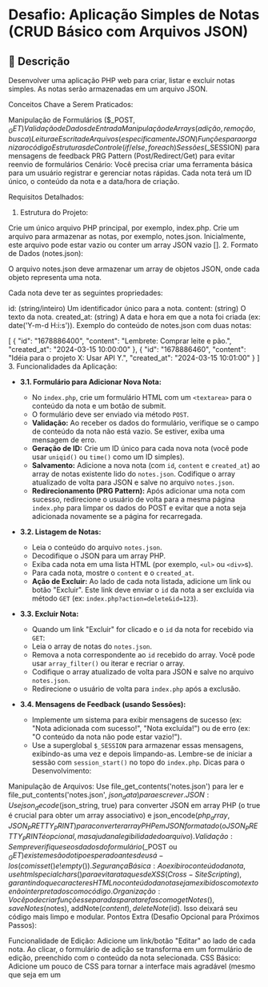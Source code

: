 # Desafio: Aplicação Simples de Notas (CRUD Básico com Arquivos JSON)


## 📝 Descrição
Desenvolver uma aplicação PHP web para criar, listar e excluir notas simples. As notas serão armazenadas em um arquivo JSON.

Conceitos Chave a Serem Praticados:

Manipulação de Formulários ($_POST, $_GET)
Validação de Dados de Entrada
Manipulação de Arrays (adição, remoção, busca)
Leitura e Escrita de Arquivos (especificamente JSON)
Funções para organizar o código
Estruturas de Controle (if/else, foreach)
Sessões ($_SESSION) para mensagens de feedback
PRG Pattern (Post/Redirect/Get) para evitar reenvio de formulários
Cenário: Você precisa criar uma ferramenta básica para um usuário registrar e gerenciar notas rápidas. Cada nota terá um ID único, o conteúdo da nota e a data/hora de criação.

Requisitos Detalhados:

1. Estrutura do Projeto:

Crie um único arquivo PHP principal, por exemplo, index.php.
Crie um arquivo para armazenar as notas, por exemplo, notes.json. Inicialmente, este arquivo pode estar vazio ou conter um array JSON vazio [].
2. Formato de Dados (notes.json):

O arquivo notes.json deve armazenar um array de objetos JSON, onde cada objeto representa uma nota.

Cada nota deve ter as seguintes propriedades:

id: (string/inteiro) Um identificador único para a nota.
content: (string) O texto da nota.
created_at: (string) A data e hora em que a nota foi criada (ex: date('Y-m-d H:i:s')).
Exemplo do conteúdo de notes.json com duas notas:

[
    {
        "id": "1678886400",
        "content": "Lembrete: Comprar leite e pão.",
        "created_at": "2024-03-15 10:00:00"
    },
    {
        "id": "1678886460",
        "content": "Idéia para o projeto X: Usar API Y.",
        "created_at": "2024-03-15 10:01:00"
    }
]
3. Funcionalidades da Aplicação:

*   **3.1. Formulário para Adicionar Nova Nota:**
    *   No `index.php`, crie um formulário HTML com um `<textarea>` para o conteúdo da nota e um botão de submit.
    *   O formulário deve ser enviado via método `POST`.
    *   **Validação:** Ao receber os dados do formulário, verifique se o campo de conteúdo da nota não está vazio. Se estiver, exiba uma mensagem de erro.
    *   **Geração de ID:** Crie um ID único para cada nova nota (você pode usar `uniqid()` ou `time()` como um ID simples).
    *   **Salvamento:** Adicione a nova nota (com `id`, `content` e `created_at`) ao array de notas existente lido do `notes.json`. Codifique o array atualizado de volta para JSON e salve no arquivo `notes.json`.
    *   **Redirecionamento (PRG Pattern):** Após adicionar uma nota com sucesso, redirecione o usuário de volta para a mesma página `index.php` para limpar os dados do POST e evitar que a nota seja adicionada novamente se a página for recarregada.

*   **3.2. Listagem de Notas:**
    *   Leia o conteúdo do arquivo `notes.json`.
    *   Decodifique o JSON para um array PHP.
    *   Exiba cada nota em uma lista HTML (por exemplo, `<ul>` ou `<div>`s).
    *   Para cada nota, mostre o `content` e o `created_at`.
    *   **Ação de Excluir:** Ao lado de cada nota listada, adicione um link ou botão "Excluir". Este link deve enviar o `id` da nota a ser excluída via método `GET` (ex: `index.php?action=delete&id=123`).

*   **3.3. Excluir Nota:**
    *   Quando um link "Excluir" for clicado e o `id` da nota for recebido via `GET`:
    *   Leia o array de notas do `notes.json`.
    *   Remova a nota correspondente ao `id` recebido do array. Você pode usar `array_filter()` ou iterar e recriar o array.
    *   Codifique o array atualizado de volta para JSON e salve no arquivo `notes.json`.
    *   Redirecione o usuário de volta para `index.php` após a exclusão.

*   **3.4. Mensagens de Feedback (usando Sessões):**
    *   Implemente um sistema para exibir mensagens de sucesso (ex: "Nota adicionada com sucesso!", "Nota excluída!") ou de erro (ex: "O conteúdo da nota não pode estar vazio!").
    *   Use a superglobal `$_SESSION` para armazenar essas mensagens, exibindo-as uma vez e depois limpando-as. Lembre-se de iniciar a sessão com `session_start()` no topo do `index.php`.
Dicas para o Desenvolvimento:

Manipulação de Arquivos: Use file_get_contents('notes.json') para ler e file_put_contents('notes.json', $json_data) para escrever.
JSON: Use json_decode($json_string, true) para converter JSON em array PHP (o true é crucial para obter um array associativo) e json_encode($php_array, JSON_PRETTY_PRINT) para converter array PHP em JSON formatado (o JSON_PRETTY_PRINT é opcional, mas ajuda na legibilidade do arquivo).
Validação: Sempre verifique se os dados do formulário ($_POST ou $_GET) existem e são do tipo esperado antes de usá-los (com isset() e !empty()).
Segurança Básica: Ao exibir o conteúdo da nota, use htmlspecialchars() para evitar ataques de XSS (Cross-Site Scripting), garantindo que caracteres HTML no conteúdo da nota sejam exibidos como texto e não interpretados como código.
Organização: Você pode criar funções separadas para tarefas como getNotes(), saveNotes($notes), addNote($content), deleteNote($id). Isso deixará seu código mais limpo e modular.
Pontos Extra (Desafio Opcional para Próximos Passos):

Funcionalidade de Edição: Adicione um link/botão "Editar" ao lado de cada nota. Ao clicar, o formulário de adição se transforma em um formulário de edição, preenchido com o conteúdo da nota selecionada.
CSS Básico: Adicione um pouco de CSS para tornar a interface mais agradável (mesmo que seja em um <style> no próprio index.php ou em um arquivo .css separado).
Confirmação de Exclusão: Adicione uma confirmação via JavaScript antes de excluir uma nota.

## 🚀 Tecnologias utilizadas
- **PHP**
- **JSON**
- **HTML**
- **CSS**

---

*Projeto Dual Bradesco 2025 - U
